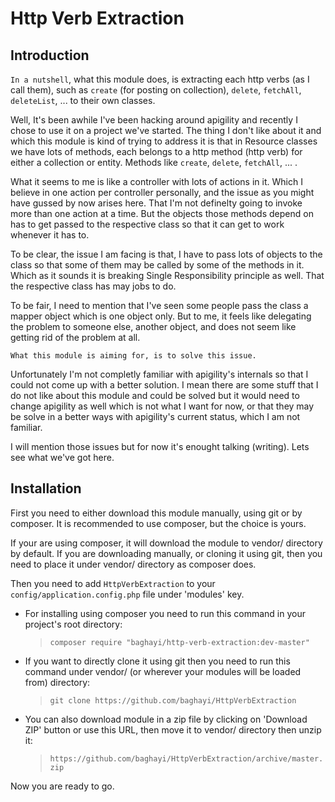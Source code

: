 Http Verb Extraction
=================


Introduction
---
`In a nutshell`, what this module does, is extracting each http verbs (as I call them), such as `create` (for posting on collection), `delete`, `fetchAll`, `deleteList`, ... to their own classes.

Well, It's been awhile I've been hacking around apigility and recently I chose to use it on a project we've started. The thing I don't like about it and which this module is kind of trying to address it is that in Resource classes we have lots of methods, each belongs to a http method (http verb) for either a collection or entity. Methods like `create`, `delete`, `fetchAll`, ... .

What it seems to me is like a controller with lots of actions in it. Which I believe in one action per controller personally, and the issue as you might have gussed by now arises here. That I'm not definelty going to invoke more than one action at a time. But the objects those methods depend on has to get passed to the respective class so that it can get to work whenever it has to.

To be clear, the issue I am facing is that, I have to pass lots of objects to the class so that some of them may be called by some of the methods in it. Which as it sounds it is breaking Single Responsibility principle as well. That the respective class has may jobs to do.

To be fair, I need to mention that I've seen some people pass the class a mapper object which is one object only. But to me, it feels like delegating the problem to someone else, another object, and does not seem like getting rid of the problem at all.

`What this module is aiming for, is to solve this issue.`

Unfortunately I'm not completly familiar with apigility's internals so that I could not come up with a better solution. I mean there are some stuff that I do not like about this module and could be solved but it would need to change apigility as well which is not what I want for now, or that they may be solve in a better ways with apigility's current status, which I am not familiar.

I will mention those issues but for now it's enought talking (writing). Lets see what we've got here.


Installation
---
First you need to either download this module manually, using git or by composer.
It is recommended to use composer, but the choice is yours.

If your are using composer, it will download the module to vendor/ directory by default.
If you are downloading manually, or cloning it using git, then you need to place it under vendor/ directory as composer does.

Then you need to add `HttpVerbExtraction` to your `config/application.config.php` file under 'modules' key.

+ For installing using composer you need to run this command in your project's root directory: 
    > `composer require "baghayi/http-verb-extraction:dev-master"`

+ If you want to directly clone it using git then you need to run this command under vendor/ (or wherever your modules will be loaded from) directory:
    > `git clone https://github.com/baghayi/HttpVerbExtraction`

+ You can also download module in a zip file by clicking on 'Download ZIP' button or use this URL, then move it to vendor/ directory then unzip it:
    > `https://github.com/baghayi/HttpVerbExtraction/archive/master.zip`

Now you are ready to go.